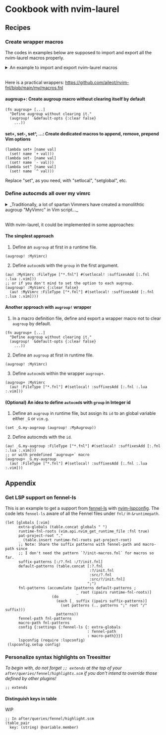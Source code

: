 # Cookbook with nvim-laurel

## Recipes

### Create wrapper macros

The codes in examples below are supposed to import and export all the
nvim-laurel macros properly.

<details>

<summary>
An example to import and export nvim-laurel macros
</summary>

In a macro definition file, say my-macros.fnl,

```fennel
(local {: set!
        : setlocal!
        : setglobal!
        : go!
        : bo!
        : wo!
        : g!
        : b!
        : w!
        : t!
        : v!
        : env!
        : map!
        : unmap!
        : <C-u>
        : <Cmd>
        : command!
        : augroup!
        : au!
        : autocmd!
        : feedkeys!
        : highlight!} (require :nvim-laurel.macros))

```

And export them at the bottom of the file:

```fennel

{: set!
 : setlocal!
 : setglobal!
 : go!
 : bo!
 : wo!
 : g!
 : b!
 : w!
 : t!
 : v!
 : env!
 : map!
 : unmap!
 : <C-u>
 : <Cmd>
 : command!
 : augroup!
 : au!
 : autocmd!
 : feedkeys!
 : highlight!}
```

Then, at the top of example codes,
(For convenience sake only. `require-macros` is officially deprecated in
favor of `import-macros` in Fennel v0.4.0.)

```fennel
(require-macros :my-macros)
```

</details>
<br>

Here is a practical wrappers: https://github.com/aileot/nvim-fnl/blob/main/my/macros.fnl

<!-- panvimdoc-ignore-start -->

#### augroup+: Create augroup macro without clearing itself by default

<!-- panvimdoc-ignore-end -->
<!-- panvimdoc-include-comment
                                                          *laurel-augroup+*
-->

```fennel
(fn augroup+ [...]
  "Define augroup without clearing it."
  (augroup! `&default-opts {:clear false}
    ...))
```

<!-- panvimdoc-ignore-start -->

#### set+, set-, set^, ...: Create dedicated macros to append, remove, prepend Vim options

<!-- panvimdoc-ignore-end -->
<!-- panvimdoc-include-comment
                                                          *laurel-set+*
                                                          *laurel-set-*
                                                          *laurel-set^*
                                                          *laurel-setlocal+*
                                                          *laurel-setlocal-*
                                                          *laurel-setlocal^*
                                                          *laurel-setglobal+*
                                                          *laurel-setglobal-*
                                                          *laurel-setglobal^*
                                                          *laurel-go+*
                                                          *laurel-go-*
                                                          *laurel-go^*
-->

```fennel
(lambda set+ [name val]
  (set! name `+ val)))
(lambda set- [name val]
  (set! name `- val)))
(lambda set^ [name val]
  (set! name `^ val)))
```

Replace "set", as you need, with "setlocal", "setglobal", etc.

### Define autocmds all over my vimrc

<details>
<summary>
_Traditionally, a lot of spartan Vimmers have created a monolithtic augroup "MyVimrc" in Vim script..._
</summary>

```vim
" At first,
augroup MyVimrc
  au!
augroup END

" Then, define as many autocmds as needed.
au MyVimrc FileType *.fnl setlocal suffixesadd=.fnl,.lua,.vim
" or in another format,
augroup MyVimrc
  au FileType *.fnl setlocal suffixesadd=.fnl,.lua,.vim
augroup END
```

</details>

<br>

With nvim-laurel, it could be implemented in some approaches:

#### The simplest approach

1. Define an `augroup` at first in a runtime file.

```fennel
(augroup! :MyVimrc)
```

2. Define `autocmd`s with the `group` in the first argument.

```fennel
(au! :MyVimrc :FileType ["*.fnl"] #(setlocal! :suffixesAdd [:.fnl :.lua :.vim]))
;; or if you don't mind to set the option to each augroup.
(augroup! :MyVimrc {:clear false}
  (au! :MyVimrc :FileType ["*.fnl"] #(setlocal! :suffixesAdd [:.fnl :.lua :.vim])))
```

#### Another approach with `augroup!` wrapper

1. In a macro definition file, define and export a wrapper macro not to clear
   `augroup` by default.

```fennel
(fn augroup+ [...]
  "Define augroup without clearing it."
  (augroup! `&default-opts {:clear false}
    ...))
```

2. Define an `augroup` at first in runtime file.

```fennel
(augroup! :MyVimrc)
```

3. Define `autocmd`s within the wrapper `augroup+`.

```fennel
(augroup+ :MyVimrc
  (au! :FileType ["*.fnl"] #(setlocal! :suffixesAdd [:.fnl :.lua :.vim]))
```

#### (Optional) An idea to define `autocmd`s with `group` in Integer id

1. Define an `augroup` in runtime file, but assign its `id` to an global
   variable either `_G` or `vim.g`.

```fennel
(set _G.my-augroup (augroup! :MyAugroup))
```

2. Define autocmds with the `id`.

```fennel
(au! _G.my-augroup :FileType ["*.fnl"] #(setlocal! :suffixesAdd [:.fnl :.lua :.vim]))
;; or with predefined `augroup+` macro
(augroup+ _G.my-augroup
  (au! :FileType ["*.fnl"] #(setlocal! :suffixesAdd [:.fnl :.lua :.vim]))
```

## Appendix

### Get LSP support on fennel-ls

This is an example to get a support from
[fennel-ls](https://git.sr.ht/~xerool/fennel-ls)
with
[nvim-lspconfig](https://github.com/neovim/nvim-lspconfig).
The code lets `fennel-ls` aware of all the Fennel files under `fnl/` in
`&runtimepath`.

```fennel
(let [globals [:vim]
      extra-globals (table.concat globals " ")
      runtime-fnl-roots (vim.api.nvim_get_runtime_file :fnl true)
      pat-project-root "."
      _ (table.insert runtime-fnl-roots pat-project-root)
      ;; Note: Share the suffix patterns with fennel-path and macro-path since
      ;; I don't need the pattern `?/init-macros.fnl` for macros so far.
      suffix-patterns [:/?.fnl :/?/init.fnl]
      default-patterns (table.concat [:?.fnl
                                      :?/init.fnl
                                      :src/?.fnl
                                      :src/?/init.fnl]
                                     ";")
      fnl-patterns (accumulate [patterns default-patterns ;
                                _ root (ipairs runtime-fnl-roots)]
                     (do
                       (each [_ suffix (ipairs suffix-patterns)]
                         (set patterns (.. patterns ";" root "/" suffix)))
                       patterns))
      fennel-path fnl-patterns
      macro-path fnl-patterns
      config {:settings {:fennel-ls {: extra-globals
                                     : fennel-path
                                     : macro-path}}}]
      lspconfig (require :lspconfig)
 (lspconfig.setup config)
```

### Personalize syntax highlights on Treesitter

_To begin with, do not forget `;; extends` at the top
of your `after/queries/fennel/highlights.scm`
if you don't intend to override those defined by other plugins!_

```query
;; extends
```

#### Distinguish keys in table

WIP

<!-- TODO: Paste Screenshot -->

```query
;; In after/queries/fennel/highlight.scm
(table_pair
  key: (string) @variable.member)
```

